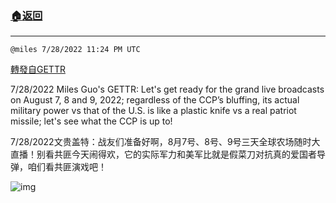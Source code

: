 ###  [:house:返回](README.md)
---


`@miles 7/28/2022 11:24 PM UTC`

[轉發自GETTR](https://gettr.com/post/p1k56hy8714)

7/28/2022 Miles Guo's GETTR: Let's get ready for the grand live broadcasts on August 7, 8 and 9, 2022; regardless of the CCP’s bluffing, its actual military power vs that of the U.S. is like a plastic knife vs a real patriot missile; let's see what the CCP is up to!

7/28/2022文贵盖特：战友们准备好啊，8月7号、8号、9号三天全球农场随时大直播！别看共匪今天闹得欢，它的实际军力和美军比就是假菜刀对抗真的爱国者导弹，咱们看共匪演戏吧！


![img](https://media.gettr.com/group12/getter/2022/07/28/23/ec1da1ab-0ac7-b567-bd26-290d46c64bb7/out.jpg)
